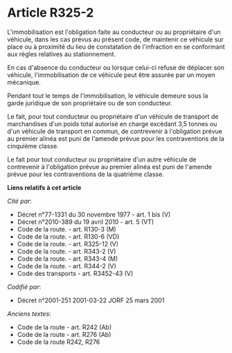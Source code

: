 # Article R325-2

L'immobilisation est l'obligation faite au conducteur ou au propriétaire d'un véhicule, dans les cas prévus au présent code,
de maintenir ce véhicule sur place ou à proximité du lieu de constatation de l'infraction en se conformant aux règles
relatives au stationnement.

En cas d'absence du conducteur ou lorsque celui-ci refuse de déplacer son véhicule, l'immobilisation de ce véhicule peut être
assurée par un moyen mécanique.

Pendant tout le temps de l'immobilisation, le véhicule demeure sous la garde juridique de son propriétaire ou de son
conducteur.

Le fait, pour tout conducteur ou propriétaire d'un véhicule de transport de marchandises d'un poids total autorisé en charge
excédant 3,5 tonnes ou d'un véhicule de transport en commun, de contrevenir à l'obligation prévue au premier alinéa est puni
de l'amende prévue pour les contraventions de la cinquième classe.

Le fait pour tout conducteur ou propriétaire d'un autre véhicule de contrevenir à l'obligation prévue au premier alinéa est
puni de l'amende prévue pour les contraventions de la quatrième classe.

**Liens relatifs à cet article**

_Cité par_:

  - Décret n°77-1331 du 30 novembre 1977 - art. 1 bis (V)
  - Décret n°2010-389 du 19 avril 2010 - art. 5 (VT)
  - Code de la route. - art. R130-3 (M)
  - Code de la route. - art. R130-6 (VD)
  - Code de la route. - art. R325-12 (V)
  - Code de la route. - art. R343-2 (V)
  - Code de la route. - art. R343-4 (M)
  - Code de la route. - art. R344-2 (V)
  - Code des transports - art. R3452-43 (V)

_Codifié par_:

  - Décret n°2001-251 2001-03-22 JORF 25 mars 2001

_Anciens textes_:

  - Code de la route - art. R242 (Ab)
  - Code de la route - art. R276 (Ab)
  - Code de la route R242, R276
